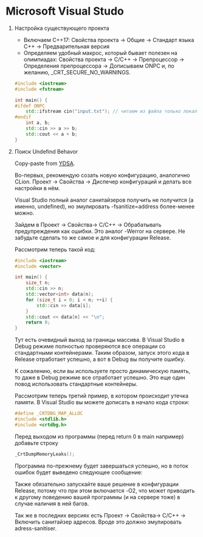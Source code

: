 # Microsoft Visual Studo

1. Настройка существующего проекта
    * Включаем C++17: Свойства проекта -> Общие -> Стандарт языка C++ -> Предварительная версия
    * Определяем удобный макрос, который бывает полезен на олимпиадах: Свойства проекта -> C/C++ -> Препроцессор -> Определения препроцессора -> Дописываем ONPC и, по желанию, _CRT_SECURE_NO_WARNINGS.

    ```c++
    #include <iostream>
    #include <fstream>

    int main() {
    #ifdef ONPC
        std::ifstream cin("input.txt"); // читаем из файла только локально
    #endif
        int a, b;
        std::cin >> a >> b;
        std::cout << a + b;
    }
    ```

2. Поиск Undefind Behavor

    Copy-paste from [YDSA](https://ysda.gitlab.io/algorithms/environment.html).

    Во-первых, рекомендую созать новую конфигурацию, аналогично CLion. Проект -> Свойства -> Диспечер конфигураций и делать все настройки в нём.

    Visual Studio полный аналог санитайзеров получить не получится (а именно, undefined), но эмулировать -fsanitize=address более-менее можно.

    Зайдем в Проект -> Свойства-> С/C++ -> Обрабатывать предупреждения как ошибки. Это аналог -Werror на сервере. Не забудьте сделать то же самое и для конфигурации Release.

    Рассмотрим теперь такой код:

    ```c++
    #include <iostream>
    #include <vector>

    int main() {
        size_t n;
        std::cin >> n;
        std::vector<int> data(n);
        for (size_t i = 0; i < n; ++i) {
            std::cin >> data[i];
        }
        std::cout << data[n] << "\n";
        return 0;
    }
    ```

    Тут есть очевидный выход за границы массива. В Visual Studio в Debug режиме полностью проверяются все операции со стандартными контейнерами. Таким образом, запуск этого кода в Release отработает успешно, а вот в Debug вы получите ошибку.

    К сожалению, если вы используете просто динамическую память, то даже в Debug режиме все отработает успешно. Это еще один повод использовать стандартные контейнеры.

    Рассмотрим теперь третий пример, в котором происходит утечка памяти. В Visual Studio вы можете дописать в начало кода строки:

    ```c++
    #define _CRTDBG_MAP_ALLOC
    #include <stdlib.h>
    #include <crtdbg.h>
    ```

    Перед выходом из программы (перед return 0 в main например) добавьте строку

    ```c++
    _CrtDumpMemoryLeaks();
    ```

    Программа по-прежнему будет завершаться успешно, но в поток ошибок будет выведено следующее сообщение:

    Также обязательно запускайте ваше решение в конфигурации Release, потому что при этом включается -O2, что может приводить к другому поведению вашей программы (и на сервере тоже) в случае наличия в ней багов.

    Так же в последних версиях есть Проект -> Свойства-> С/C++ -> Включить санитайзер адресов. Вроде это должно эмулировать adress-sanitiser.
